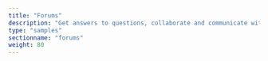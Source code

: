 ```yaml
---
title: "Forums"
description: "Get answers to questions, collaborate and communicate with the community members."
type: "samples"
sectionname: "forums"
weight: 80
---
```

